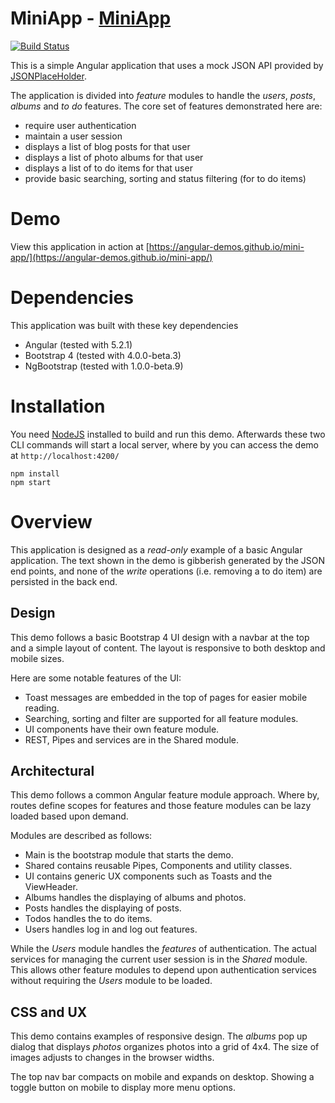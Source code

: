 # MiniApp - [MiniApp](https://angular-demos.github.io/mini-app/)

[![Build Status](https://travis-ci.org/angular-demos/mini-app.svg?branch=master)](https://travis-ci.org/angular-demos/mini-app)

This is a simple Angular application that uses a mock JSON API 
provided by [JSONPlaceHolder](https://jsonplaceholder.typicode.com/).

The application is divided into *feature* modules to handle the *users*, *posts*, *albums* 
and *to do* features. The core set of features demonstrated here are:

- require user authentication
- maintain a user session
- displays a list of blog posts for that user
- displays a list of photo albums for that user
- displays a list of to do items for that user
- provide basic searching, sorting and status filtering (for to do items)

# Demo

View this application in action at [https://angular-demos.github.io/mini-app/](https://angular-demos.github.io/mini-app/)

# Dependencies

This application was built with these key dependencies

- Angular (tested with 5.2.1)
- Bootstrap 4 (tested with 4.0.0-beta.3)
- NgBootstrap (tested with 1.0.0-beta.9)

# Installation

You need [NodeJS](https://nodejs.org/en/) installed to build and run this demo. Afterwards these two CLI commands will start a local server, where by you can access the demo at `http://localhost:4200/`

```
npm install
npm start
```

# Overview

This application is designed as a *read-only* example of a basic Angular application. The text shown 
in the demo is gibberish generated by the JSON end points, and none of the *write* 
operations (i.e. removing a to do item) are persisted in the back end.

## Design

This demo follows a basic Bootstrap 4 UI design with a navbar at the top and a simple layout of content. The
layout is responsive to both desktop and mobile sizes.

Here are some notable features of the UI: 

- Toast messages are embedded in the top of pages for easier mobile reading.
- Searching, sorting and filter are supported for all feature modules.
- UI components have their own feature module.
- REST, Pipes and services are in the Shared module.

## Architectural

This demo follows a common Angular feature module approach. Where by, routes define scopes for
features and those feature modules can be lazy loaded based upon demand.

Modules are described as follows:

- Main is the bootstrap module that starts the demo.
- Shared contains reusable Pipes, Components and utility classes.
- UI contains generic UX components such as Toasts and the ViewHeader.
- Albums handles the displaying of albums and photos.
- Posts handles the displaying of posts.
- Todos handles the to do items.
- Users handles log in and log out features.

While the *Users* module handles the *features* of authentication. The actual services for managing 
the current user session is in the *Shared* module. This allows other feature modules to depend
upon authentication services without requiring the *Users* module to be loaded.

## CSS and UX

This demo contains examples of responsive design. The *albums* pop up dialog that displays
*photos* organizes photos into a grid of 4x4. The size of images adjusts to changes in the 
browser widths.

The top nav bar compacts on mobile and expands on desktop. Showing a toggle button on mobile to
display more menu options.
